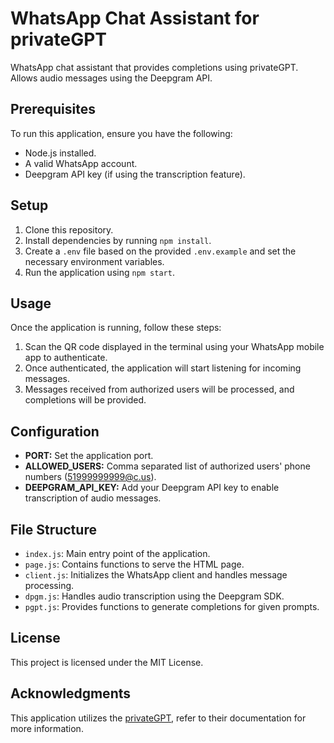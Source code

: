 # WhatsApp Chat Assistant for privateGPT

WhatsApp chat assistant that provides completions using privateGPT. Allows audio messages using the Deepgram API.

## Prerequisites

To run this application, ensure you have the following:

- Node.js installed.
- A valid WhatsApp account.
- Deepgram API key (if using the transcription feature).

## Setup

1. Clone this repository.
2. Install dependencies by running `npm install`.
3. Create a `.env` file based on the provided `.env.example` and set the necessary environment variables.
4. Run the application using `npm start`.

## Usage

Once the application is running, follow these steps:

1. Scan the QR code displayed in the terminal using your WhatsApp mobile app to authenticate.
2. Once authenticated, the application will start listening for incoming messages.
3. Messages received from authorized users will be processed, and completions will be provided.

## Configuration

- **PORT:** Set the application port.
- **ALLOWED_USERS:** Comma separated list of authorized users' phone numbers (51999999999@c.us).
- **DEEPGRAM_API_KEY:** Add your Deepgram API key to enable transcription of audio messages.

## File Structure

- `index.js`: Main entry point of the application.
- `page.js`: Contains functions to serve the HTML page.
- `client.js`: Initializes the WhatsApp client and handles message processing.
- `dpgm.js`: Handles audio transcription using the Deepgram SDK.
- `pgpt.js`: Provides functions to generate completions for given prompts.

## License

This project is licensed under the MIT License.

## Acknowledgments

This application utilizes the [privateGPT](https://github.com/imartinez/privateGPT), refer to their documentation for
more information.
